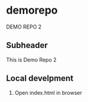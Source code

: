# demorepo

DEMO REPO 2
## Subheader

This is Demo Repo 2

## Local develpment

1. Open index.html in browser